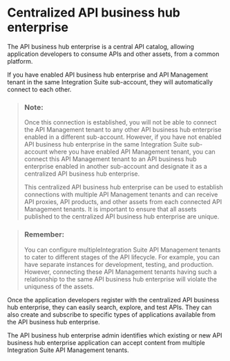 <!-- loio38422de917ee40e1a47df0b368def295 -->

# Centralized API business hub enterprise 

The API business hub enterprise is a central API catalog, allowing application developers to consume APIs and other assets, from a common platform.

If you have enabled API business hub enterprise and API Management tenant in the same Integration Suite sub-account, they will automatically connect to each other.

> ### Note:  
> Once this connection is established, you will not be able to connect the API Management tenant to any other API business hub enterprise enabled in a different sub-account. However, if you have not enabled API business hub enterprise in the same Integration Suite sub-account where you have enabled API Management tenant, you can connect this API Management tenant to an API business hub enterprise enabled in another sub-account and designate it as a centralized API business hub enterprise.
> 
> This centralized API business hub enterprise can be used to establish connections with multiple API Management tenants and can receive API proxies, API products, and other assets from each connected API Management tenants. It is important to ensure that all assets published to the centralized API business hub enterprise are unique.

> ### Remember:  
> You can configure multipleIntegration Suite API Management tenants to cater to different stages of the API lifecycle. For example, you can have separate instances for development, testing, and production. However, connecting these API Management tenants having such a relationship to the same API business hub enterprise will violate the uniquness of the assets.

Once the application developers register with the centralized API business hub enterprise, they can easily search, explore, and test APIs. They can also create and subscribe to specific types of applications available from the API business hub enterprise.

The API business hub enterprise admin identifies which existing or new API business hub enterprise application can accept content from multiple Integration Suite API Management tenants.

